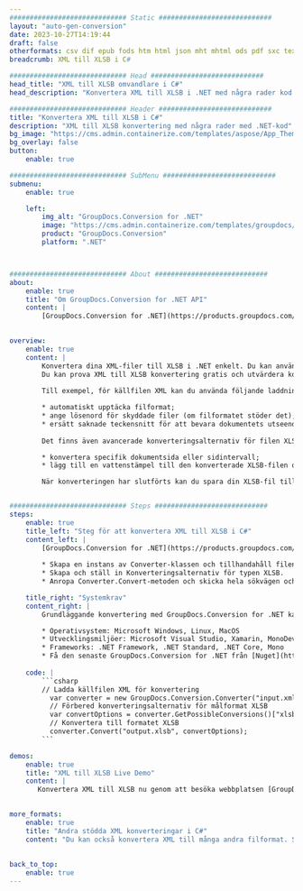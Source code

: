```yaml
---
############################# Static ############################
layout: "auto-gen-conversion"
date: 2023-10-27T14:19:44
draft: false
otherformats: csv dif epub fods htm html json mht mhtml ods pdf sxc tex tsv xlam xls xlsb xlsm xlsx xlt xltm xltx xml xps
breadcrumb: XML till XLSB i C#

############################# Head ############################
head_title: "XML till XLSB omvandlare i C#"
head_description: "Konvertera XML till XLSB i .NET med några rader kod. Använd GroupDocs Document Conversion API för att konvertera över 160 filformat."

############################# Header ############################
title: "Konvertera XML till XLSB i C#"
description: "XML till XLSB konvertering med några rader med .NET-kod"
bg_image: "https://cms.admin.containerize.com/templates/aspose/App_Themes/V3/images/bg/header1.png"
bg_overlay: false
button:
    enable: true

############################# SubMenu ############################
submenu:
    enable: true

    left:
        img_alt: "GroupDocs.Conversion for .NET"
        image: "https://cms.admin.containerize.com/templates/groupdocs/images/product-logos/90x90-noborder/groupdocs-conversion-net.png"
        product: "GroupDocs.Conversion"
        platform: ".NET"



############################# About ############################
about:
    enable: true
    title: "Om GroupDocs.Conversion for .NET API"
    content: |
        [GroupDocs.Conversion for .NET](https://products.groupdocs.com/conversion/net/) kan användas för att konvertera Microsoft Word, Excel, PowerPoint, PDF, Visio och andra format. GroupDocs.Conversion är ett fristående API som är lämpligt för back-end och interna system där hög prestanda krävs. Det beror inte på någon programvara som Microsoft eller Open Office.
    

overview:
    enable: true
    content: |
        Konvertera dina XML-filer till XLSB i .NET enkelt. Du kan använda bara ett par C# kodrader i valfri plattform som du vill, som - Windows, Linux, macOS.
        Du kan prova XML till XLSB konvertering gratis och utvärdera konverteringsresultatens kvalitet. Tillsammans med enkla filkonverteringsscenarier kan du prova mer avancerade alternativ för att ladda källfilen XML och för att spara resultatet XLSB. 
        
        Till exempel, för källfilen XML kan du använda följande laddningsalternativ:

        * automatiskt upptäcka filformat;
        * ange lösenord för skyddade filer (om filformatet stöder det);
        * ersätt saknade teckensnitt för att bevara dokumentets utseende.
        
        Det finns även avancerade konverteringsalternativ för filen XLSB:

        * konvertera specifik dokumentsida eller sidintervall;
        * lägg till en vattenstämpel till den konverterade XLSB-filen och många fler.

        När konverteringen har slutförts kan du spara din XLSB-fil till den lokala filsökvägen eller någon tredje parts lagring som FTP, Amazon S3, Google Drive, Dropbox etc. Observera - för att konvertera XML till {{ TO}} det finns inget behov av någon ytterligare programvara installerad - som MS Office, Open Office, Adobe Acrobat Reader etc.


############################# Steps ############################
steps:
    enable: true
    title_left: "Steg för att konvertera XML till XLSB i C#"
    content_left: |
        [GroupDocs.Conversion for .NET](https://products.groupdocs.com/conversion/net/) gör det enkelt för utvecklare att konvertera en XML-fil till XLSB med några rader kod.
        
        * Skapa en instans av Converter-klassen och tillhandahåll filen XML med den fullständiga sökvägen
        * Skapa och ställ in Konverteringsalternativ för typen XLSB.
        * Anropa Converter.Convert-metoden och skicka hela sökvägen och formatet (XLSB) som en parameter

    title_right: "Systemkrav"
    content_right: |
        Grundläggande konvertering med GroupDocs.Conversion for .NET kan göras med bara några enkla steg. Våra API:er stöds på alla större plattformar och operativsystem. Innan du kör koden nedan, se till att du har följande förutsättningar installerade på ditt system.

        * Operativsystem: Microsoft Windows, Linux, MacOS
        * Utvecklingsmiljöer: Microsoft Visual Studio, Xamarin, MonoDevelop
        * Frameworks: .NET Framework, .NET Standard, .NET Core, Mono
        * Få den senaste GroupDocs.Conversion for .NET från [Nuget](https://www.nuget.org/packages/groupdocs.conversion)
         
    code: |
        ```csharp    
        // Ladda källfilen XML för konvertering
          var converter = new GroupDocs.Conversion.Converter("input.xml");
          // Förbered konverteringsalternativ för målformat XLSB
          var convertOptions = converter.GetPossibleConversions()["xlsb"].ConvertOptions;
          // Konvertera till formatet XLSB
          converter.Convert("output.xlsb", convertOptions);
        ```

demos:
    enable: true
    title: "XML till XLSB Live Demo"
    content: |
       Konvertera XML till XLSB nu genom att besöka webbplatsen [GroupDocs.Conversion App](https://products.groupdocs.app/conversion/family). Onlinedemo har följande fördelar
          

more_formats:
    enable: true
    title: "Andra stödda XML konverteringar i C#"
    content: "Du kan också konvertera XML till många andra filformat. Se listan nedan."
       
       
back_to_top:
    enable: true
---
```

